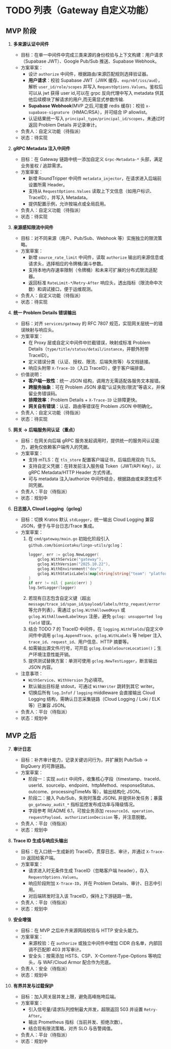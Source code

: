 # TODO 列表（Gateway 自定义功能）

## MVP 阶段

1. **多来源认证中间件**

   - 目标：在单一中间件中完成三类来源的身份校验与上下文构建：用户请求（Supabase JWT）、Google Pub/Sub 推送、Supabase Webhook。
   - 方案草案：
     - 设计 `authorize` 中间件，根据路由/来源匹配规则选择验证器。
     - **用户请求**：校验 Supabase JWT（JWK 缓存、`exp/nbf/iss/aud`），解析 `user_id/role/scopes` 并写入 `RequestOptions.Values`。鉴权后可以从 jwt 获得 user id,可以在 grpc 反向代理中写入 metadata 供其他后续模块了解请求的用户,而无需显式参数传输.
     - **Supabase Webhook**(MVP 之后,可能要 redis 缓存)：校验 `x-supabase-signature`（HMAC/RSA），并可结合 IP allowlist。
     - 认证结果统一写入 `principal_type/principal_id/scopes`，未通过时返回 Problem Details 并记录审计。
   - 负责人：自定义功能（待指派）
   - 状态：待实现

2. **gRPC Metadata 注入中间件**

   - 目标：在 Gateway 链路中统一添加自定义 `Grpc-Metadata-*` 头部，满足业务鉴权 / 追踪需求。
   - 方案草案：
     - 新增 RoundTripper 中间件 `metadata_injector`，在请求进入后端前设置所需 Header。
     - 支持从 `RequestOptions.Values` 读取上下文信息（如用户标识、TraceID），并写入 Metadata。
     - 提供配置示例，允许按端点或全局启用。
   - 负责人：自定义功能（待指派）
   - 状态：待实现

3. **来源感知限流中间件**

   - 目标：对不同来源（用户、Pub/Sub、Webhook 等）实施独立的限流策略。
   - 方案草案：
     - 新增 `source_rate_limit` 中间件，读取 `authorize` 输出的来源信息或请求头，选择相应的令牌桶/漏斗参数。
     - 支持本地内存速率限制（令牌桶）和未来可扩展的分布式限流适配器。
     - 返回标准 `RateLimit-*`/`Retry-After` 响应头，透出指标（限流命中次数）和调试接口，便于运维观测。
   - 负责人：自定义功能（待指派）
   - 状态：待实现

4. **统一 Problem Details 错误输出**

   - 目标：对齐 `services/gateway` 的 RFC 7807 规范，实现网关层统一的错误映射与响应头。
   - 方案草案：
     - 在 Proxy 层或自定义中间件中拦截错误，映射成标准 Problem Details（`type/title/status/detail/instance`，并额外附带 TraceID）。
     - 定义错误分类（认证、授权、限流、后端失败等）与文档链接。
     - 响应头附带 `X-Trace-ID`（入口 TraceID），便于客户端排查。
   - 价值说明：
     - **客户端一致性**：统一 JSON 结构，调用方无需适配各服务文本报错。
     - **跨服务抽象**：可在 Problem JSON 承载“认证失败/限流”等语义，并保留业务错误码。
     - **排障效率**：Problem Details + `X-Trace-ID` 让排障更快。
     - **网关自有错误**：认证、路由等错误在 Problem JSON 中明确化。
   - 负责人：自定义功能（待指派）
   - 状态：待实现

5. **网关 → 后端服务间认证（重点）**

   - 目标：在网关向后端 gRPC 服务发起调用时，提供统一的服务间认证能力，避免仅依赖客户端传入的凭据。
   - 方案草案：
     - 支持 mTLS：在 `tls_store` 配置客户端证书，后端启用双向 TLS。
     - 支持自定义凭据：在转发前注入服务级 Token（JWT/API Key），以 gRPC Metadata/HTTP Header 方式传递。
     - 可与 metadata 注入/authorize 中间件结合，根据路由或来源生成不同凭据。
   - 负责人：平台（待指派）
   - 状态：规划中

6. **日志接入 Cloud Logging（gclog）**
   - 目标：切换 Kratos 默认 `stdLogger`，统一输出 Cloud Logging 兼容 JSON，便于与平台日志/Trace 集成。
   - 方案草案：
     1. 在 `cmd/gateway/main.go` 初始化阶段引入 `github.com/bionicotaku/lingo-utils/gclog`：
        ```go
        logger, err := gclog.NewLogger(
            gclog.WithService("gateway"),
            gclog.WithVersion("2025.10.22"),
            gclog.WithEnvironment("dev"),
            gclog.WithStaticLabels(map[string]string{"team": "platform"}),
        )
        if err != nil { panic(err) }
        log.SetLogger(logger)
        ```
     2. 若现有日志包含自定义键（超出 `message/trace_id/span_id/payload/labels/http_request/error` 等允许列表），需通过 `gclog.WithAllowedKeys` 或 `gclog.WithAllowedLabelKeys` 注册，避免 `gclog: unsupported log field` 错误。
     3. 结合 TODO 7 的 TraceID 中间件，在 `logging.WithFields`/自定义中间件中调用 `gclog.AppendTrace`、`gclog.WithLabels` 等 helper 注入 `trace_id`、`request_id`、用户信息、HTTP 摘要等。
     4. 如需输出源文件/行号，可开启 `gclog.EnableSourceLocation()`；生产环境注意性能开销。
     5. 提供测试替换方案：单测可使用 `gclog.NewTestLogger`，断言输出 JSON 内容。
   - 注意事项：
     - `WithService`、`WithVersion` 为必填项。
     - 默认输出目标是 stdout，可通过 `WithWriter` 跳转到其它 writer。
     - 切换后所有 `log.Infof` / `logging` middleware 会直接输出 Cloud Logging 结构，需确认日志采集链路（Cloud Logging / Loki / ELK 等）已兼容 JSON。
   - 负责人：平台（待指派）
   - 状态：规划中

## MVP 之后

7. **审计日志**

   - 目标：补齐审计能力，记录关键访问行为，并扩展到 Pub/Sub → BigQuery 的可靠链路。
   - 方案草案：
     - 阶段一：实现 `audit` 中间件，收集核心字段（timestamp、traceId、userId、sourceIp、endpoint、httpMethod、responseStatus、outcome、processingTimeMs 等），输出结构化 JSON。
     - 阶段二：接入 Pub/Sub，失败时落盘 JSONL 并提供补发任务；暴露 `go_gateway_audit_*` 指标监控发布成功率与降级情况。
     - 字段参考 README 6.1，可按业务添加 `resourceId`、`operation`、`requestPayload`、`authorizationDecision` 等，并注意脱敏。
   - 负责人：平台（待指派）
   - 状态：规划中

8. **Trace ID 生成与响应头输出**

   - 目标：在入口统一生成新的 TraceID，贯穿日志、审计，并通过 `X-Trace-ID` 返回给客户端。
   - 方案草案：
     - 请求进入时无条件生成 TraceID（忽略客户端 header），存入 `RequestOptions.Values`。
     - 响应阶段附加 `X-Trace-ID`，并在 Problem Details、审计、日志中引用。
     - 对后端转发时注入该 TraceID，保持上下游链路一致。
   - 负责人：平台（待指派）
   - 状态：规划中

9. **安全增强**

   - 目标：在 MVP 之后补齐来源网段校验与 HTTP 安全头能力。
   - 方案草案：
     - 来源校验：在 `authorize` 或独立中间件中增加 CIDR 白名单，内部回调不匹配即 403 并写审计。
     - 安全头：按需添加 HSTS、CSP、X-Content-Type-Options 等响应头，与 WAF/Cloud Armor 配合作为兜底。
   - 负责人：安全（待指派）
   - 状态：规划中

10. **有界并发与过载保护**
    - 目标：加入网关层并发上限，避免高峰拖垮后端。
    - 方案草案：
      - 引入信号量/请求队列控制最大并发，超限返回 503 并设置 `Retry-After`。
      - 输出 Prometheus 指标（当前并发、拒绝次数）。
      - 结合现有限流策略，对齐 SLO 与告警阈值。
    - 负责人：平台（待指派）
    - 状态：规划中
